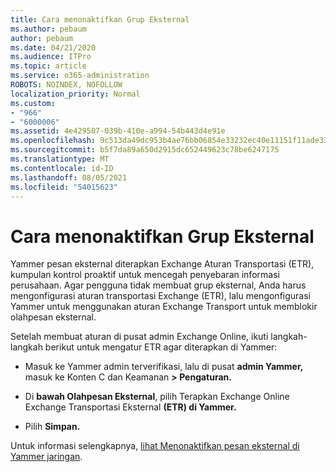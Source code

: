 ```yaml
---
title: Cara menonaktifkan Grup Eksternal
ms.author: pebaum
author: pebaum
ms.date: 04/21/2020
ms.audience: ITPro
ms.topic: article
ms.service: o365-administration
ROBOTS: NOINDEX, NOFOLLOW
localization_priority: Normal
ms.custom:
- "966"
- "6000006"
ms.assetid: 4e429507-039b-410e-a994-54b443d4e91e
ms.openlocfilehash: 9c513da49dc953b4ae76bb06854e33232ec40e11151f11ade33c3080092aa598
ms.sourcegitcommit: b5f7da89a650d2915dc652449623c78be6247175
ms.translationtype: MT
ms.contentlocale: id-ID
ms.lasthandoff: 08/05/2021
ms.locfileid: "54015623"
---
```

# <a name="how-to-disable-external-groups"></a>Cara menonaktifkan Grup Eksternal

Yammer pesan eksternal diterapkan Exchange Aturan Transportasi (ETR), kumpulan kontrol proaktif untuk mencegah penyebaran informasi perusahaan. Agar pengguna tidak membuat grup eksternal, Anda harus mengonfigurasi aturan transportasi Exchange (ETR), lalu mengonfigurasi Yammer untuk menggunakan aturan Exchange Transport untuk memblokir olahpesan eksternal.
  
Setelah membuat aturan di pusat admin Exchange Online, ikuti langkah-langkah berikut untuk mengatur ETR agar diterapkan di Yammer:
  
- Masuk ke Yammer admin terverifikasi, lalu di pusat **admin Yammer,** masuk ke Konten C dan Keamanan **\> Pengaturan.**

- Di **bawah Olahpesan Eksternal**, pilih Terapkan Exchange Online Exchange Transportasi Eksternal **(ETR) di Yammer.**

- Pilih **Simpan.**

Untuk informasi selengkapnya, [lihat Menonaktifkan pesan eksternal di Yammer jaringan](https://docs.microsoft.com/yammer/work-with-external-users/disable-external-messaging).
  
